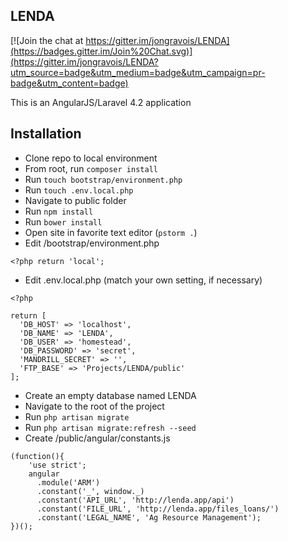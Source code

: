 ## LENDA

[![Join the chat at https://gitter.im/jongravois/LENDA](https://badges.gitter.im/Join%20Chat.svg)](https://gitter.im/jongravois/LENDA?utm_source=badge&utm_medium=badge&utm_campaign=pr-badge&utm_content=badge)

This is an AngularJS/Laravel 4.2 application

## Installation

* Clone repo to local environment
* From root, run ```composer install```
* Run ```touch bootstrap/environment.php```
* Run ```touch .env.local.php```
* Navigate to public folder
* Run ```npm install```  
* Run ```bower install```
* Open site in favorite text editor (```pstorm .```)
* Edit /bootstrap/environment.php
  
```
<?php return 'local';
```

* Edit .env.local.php (match your own setting, if necessary)

```
<?php

return [
  'DB_HOST' => 'localhost',
  'DB_NAME' => 'LENDA',
  'DB_USER' => 'homestead',
  'DB_PASSWORD' => 'secret',
  'MANDRILL_SECRET' => '',
  'FTP_BASE' => 'Projects/LENDA/public'
];
```

* Create an empty database named LENDA
* Navigate to the root of the project
* Run ```php artisan migrate```
* Run ```php artisan migrate:refresh --seed```
* Create /public/angular/constants.js

```
(function(){
    'use strict';
    angular
      .module('ARM')
      .constant('_', window._)
      .constant('API_URL', 'http://lenda.app/api')
      .constant('FILE_URL', 'http://lenda.app/files_loans/')
      .constant('LEGAL_NAME', 'Ag Resource Management');
})();
```



